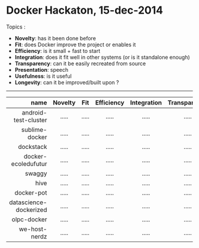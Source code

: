 Docker Hackaton, 15-dec-2014
============================

Topics :

- **Novelty**: has it been done before
- **Fit**: does Docker improve the project or enables it
- **Efficiency**: is it small + fast to start
- **Integration**: does it fit well in other systems (or is it standalone enough)
- **Transparency**: can it be easily recreated from source
- **Presentation**: speech
- **Usefulness**: is it useful
- **Longevity**: can it be improved/built upon ?

---

name                    | Novelty | Fit   | Efficiency | Integration | Transparency | Presentation | Usefulness | Longevity |
-----------------------:|:-------:|:-----:|:----------:|:-----------:|:------------:|:------------:|:----------:|:---------:|
android-test-cluster    | .....   | ..... | .....      | .....       | .....        | .....        | .....      | .....     |
sublime-docker          | .....   | ..... | .....      | .....       | .....        | .....        | .....      | .....     |
dockstack               | .....   | ..... | .....      | .....       | .....        | .....        | .....      | .....     |
docker-ecoledufutur     | .....   | ..... | .....      | .....       | .....        | .....        | .....      | .....     |
swaggy                  | .....   | ..... | .....      | .....       | .....        | .....        | .....      | .....     |
hive                    | .....   | ..... | .....      | .....       | .....        | .....        | .....      | .....     |
docker-pot              | .....   | ..... | .....      | .....       | .....        | .....        | .....      | .....     |
datascience-dockerized  | .....   | ..... | .....      | .....       | .....        | .....        | .....      | .....     |
olpc-docker             | .....   | ..... | .....      | .....       | .....        | .....        | .....      | .....     |
we-host-nerdz           | .....   | ..... | .....      | .....       | .....        | .....        | .....      | .....     |
